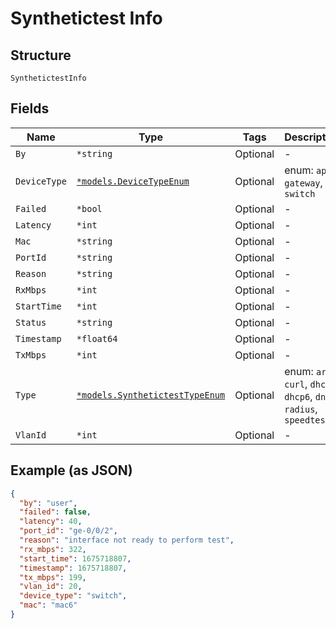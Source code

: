 
# Synthetictest Info

## Structure

`SynthetictestInfo`

## Fields

| Name | Type | Tags | Description |
|  --- | --- | --- | --- |
| `By` | `*string` | Optional | - |
| `DeviceType` | [`*models.DeviceTypeEnum`](../../doc/models/device-type-enum.md) | Optional | enum: `ap`, `gateway`, `switch` |
| `Failed` | `*bool` | Optional | - |
| `Latency` | `*int` | Optional | - |
| `Mac` | `*string` | Optional | - |
| `PortId` | `*string` | Optional | - |
| `Reason` | `*string` | Optional | - |
| `RxMbps` | `*int` | Optional | - |
| `StartTime` | `*int` | Optional | - |
| `Status` | `*string` | Optional | - |
| `Timestamp` | `*float64` | Optional | - |
| `TxMbps` | `*int` | Optional | - |
| `Type` | [`*models.SynthetictestTypeEnum`](../../doc/models/synthetictest-type-enum.md) | Optional | enum: `arp`, `curl`, `dhcp`, `dhcp6`, `dns`, `radius`, `speedtest` |
| `VlanId` | `*int` | Optional | - |

## Example (as JSON)

```json
{
  "by": "user",
  "failed": false,
  "latency": 40,
  "port_id": "ge-0/0/2",
  "reason": "interface not ready to perform test",
  "rx_mbps": 322,
  "start_time": 1675718807,
  "timestamp": 1675718807,
  "tx_mbps": 199,
  "vlan_id": 20,
  "device_type": "switch",
  "mac": "mac6"
}
```

